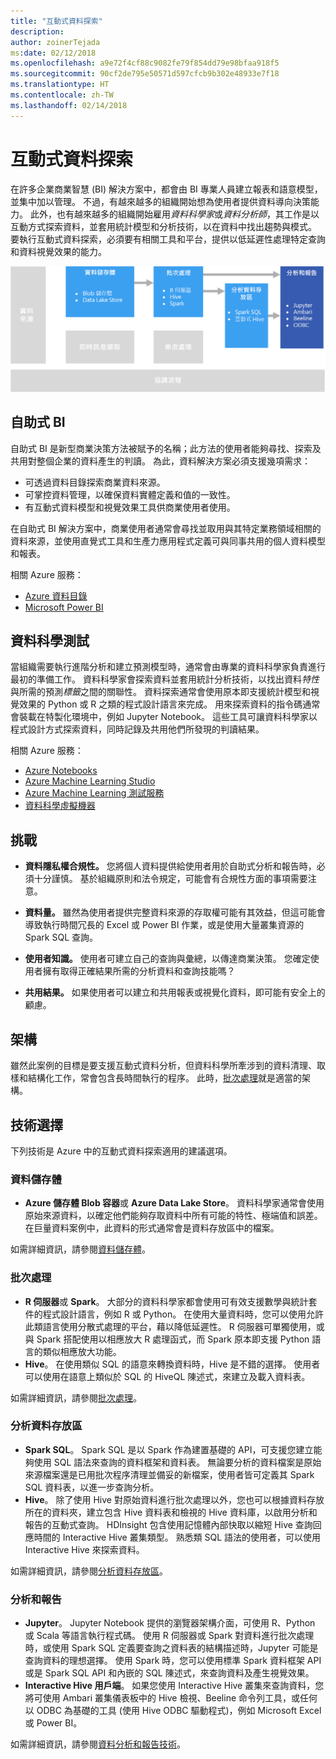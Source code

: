 ```yaml
---
title: "互動式資料探索"
description: 
author: zoinerTejada
ms:date: 02/12/2018
ms.openlocfilehash: a9e72f4cf88c9082fe79f854dd79e98bfaa918f5
ms.sourcegitcommit: 90cf2de795e50571d597cfcb9b302e48933e7f18
ms.translationtype: HT
ms.contentlocale: zh-TW
ms.lasthandoff: 02/14/2018
---
```

# <a name="interactive-data-exploration"></a>互動式資料探索

在許多企業商業智慧 (BI) 解決方案中，都會由 BI 專業人員建立報表和語意模型，並集中加以管理。 不過，有越來越多的組織開始想為使用者提供資料導向決策能力。 此外，也有越來越多的組織開始雇用*資料科學家*或*資料分析師*，其工作是以互動方式探索資料，並套用統計模型和分析技術，以在資料中找出趨勢與模式。 要執行互動式資料探索，必須要有相關工具和平台，提供以低延遲性處理特定查詢和資料視覺效果的能力。

![](./images/data-exploration.png)

## <a name="self-service-bi"></a>自助式 BI

自助式 BI 是新型商業決策方法被賦予的名稱；此方法的使用者能夠尋找、探索及共用對整個企業的資料產生的判讀。 為此，資料解決方案必須支援幾項需求：

* 可透過資料目錄探索商業資料來源。
* 可掌控資料管理，以確保資料實體定義和值的一致性。
* 有互動式資料模型和視覺效果工具供商業使用者使用。

在自助式 BI 解決方案中，商業使用者通常會尋找並取用與其特定業務領域相關的資料來源，並使用直覺式工具和生產力應用程式定義可與同事共用的個人資料模型和報表。

相關 Azure 服務：

- [Azure 資料目錄](/azure/data-catalog/data-catalog-what-is-data-catalog)
- [Microsoft Power BI](https://powerbi.microsoft.com/)

## <a name="data-science-experimentation"></a>資料科學測試
當組織需要執行進階分析和建立預測模型時，通常會由專業的資料科學家負責進行最初的準備工作。 資料科學家會探索資料並套用統計分析技術，以找出資料*特性*與所需的預測*標籤*之間的關聯性。 資料探索通常會使用原本即支援統計模型和視覺效果的 Python 或 R 之類的程式設計語言來完成。 用來探索資料的指令碼通常會裝載在特製化環境中，例如 Jupyter Notebook。 這些工具可讓資料科學家以程式設計方式探索資料，同時記錄及共用他們所發現的判讀結果。

相關 Azure 服務：

- [Azure Notebooks](https://notebooks.azure.com/)
- [Azure Machine Learning Studio](/azure/machine-learning/studio/what-is-ml-studio)
- [Azure Machine Learning 測試服務](/azure/machine-learning/preview/experimentation-service-configuration)
- [資料科學虛擬機器](/azure/machine-learning/data-science-virtual-machine/overview)

## <a name="challenges"></a>挑戰

- **資料隱私權合規性。** 您將個人資料提供給使用者用於自助式分析和報告時，必須十分謹慎。 基於組織原則和法令規定，可能會有合規性方面的事項需要注意。 

- **資料量。** 雖然為使用者提供完整資料來源的存取權可能有其效益，但這可能會導致執行時間冗長的 Excel 或 Power BI 作業，或是使用大量叢集資源的 Spark SQL 查詢。

- **使用者知識。** 使用者可建立自己的查詢與彙總，以傳達商業決策。 您確定使用者擁有取得正確結果所需的分析資料和查詢技能嗎？

- **共用結果。** 如果使用者可以建立和共用報表或視覺化資料，即可能有安全上的顧慮。

## <a name="architecture"></a>架構

雖然此案例的目標是要支援互動式資料分析，但資料科學所牽涉到的資料清理、取樣和結構化工作，常會包含長時間執行的程序。 此時，[批次處理](./batch-processing.md)就是適當的架構。

## <a name="technology-choices"></a>技術選擇

下列技術是 Azure 中的互動式資料探索適用的建議選項。

### <a name="data-storage"></a>資料儲存體

- **Azure 儲存體 Blob 容器**或 **Azure Data Lake Store**。 資料科學家通常會使用原始來源資料，以確定他們能夠存取資料中所有可能的特性、極端值和誤差。 在巨量資料案例中，此資料的形式通常會是資料存放區中的檔案。

如需詳細資訊，請參閱[資料儲存體](../technology-choices/data-storage.md)。

### <a name="batch-processing"></a>批次處理

- **R 伺服器**或 **Spark**。 大部分的資料科學家都會使用可有效支援數學與統計套件的程式設計語言，例如 R 或 Python。 在使用大量資料時，您可以使用允許此類語言使用分散式處理的平台，藉以降低延遲性。 R 伺服器可單獨使用，或與 Spark 搭配使用以相應放大 R 處理函式，而 Spark 原本即支援 Python 語言的類似相應放大功能。
- **Hive**。 在使用類似 SQL 的語意來轉換資料時，Hive 是不錯的選擇。 使用者可以使用在語意上類似於 SQL 的 HiveQL 陳述式，來建立及載入資料表。

如需詳細資訊，請參閱[批次處理](../technology-choices/batch-processing.md)。

### <a name="analytical-data-store"></a>分析資料存放區

- **Spark SQL**。 Spark SQL 是以 Spark 作為建置基礎的 API，可支援您建立能夠使用 SQL 語法來查詢的資料框架和資料表。 無論要分析的資料檔案是原始來源檔案還是已用批次程序清理並備妥的新檔案，使用者皆可定義其 Spark SQL 資料表，以進一步查詢分析。 
- **Hive**。 除了使用 Hive 對原始資料進行批次處理以外，您也可以根據資料存放所在的資料夾，建立包含 Hive 資料表和檢視的 Hive 資料庫，以啟用分析和報告的互動式查詢。 HDInsight 包含使用記憶體內部快取以縮短 Hive 查詢回應時間的 Interactive Hive 叢集類型。 熟悉類 SQL 語法的使用者，可以使用 Interactive Hive 來探索資料。

如需詳細資訊，請參閱[分析資料存放區](../technology-choices/analytical-data-stores.md)。

### <a name="analytics-and-reporting"></a>分析和報告

- **Jupyter**。 Jupyter Notebook 提供的瀏覽器架構介面，可使用 R、Python 或 Scala 等語言執行程式碼。 使用 R 伺服器或 Spark 對資料進行批次處理時，或使用 Spark SQL 定義要查詢之資料表的結構描述時，Jupyter 可能是查詢資料的理想選擇。 使用 Spark 時，您可以使用標準 Spark 資料框架 API 或是 Spark SQL API 和內嵌的 SQL 陳述式，來查詢資料及產生視覺效果。
- **Interactive Hive 用戶端**。 如果您使用 Interactive Hive 叢集來查詢資料，您將可使用 Ambari 叢集儀表板中的 Hive 檢視、Beeline 命令列工具，或任何以 ODBC 為基礎的工具 (使用 Hive ODBC 驅動程式)，例如 Microsoft Excel 或 Power BI。

如需詳細資訊，請參閱[資料分析和報告技術](../technology-choices/analysis-visualizations-reporting.md)。